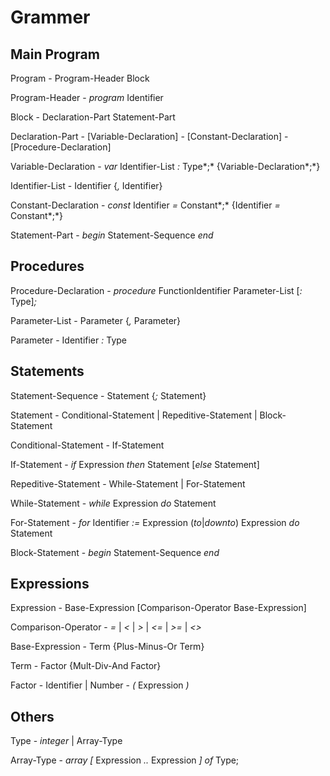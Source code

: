 # Grammer

## Main Program

Program
    - Program-Header Block

Program-Header
    - *program* Identifier

Block
    - Declaration-Part Statement-Part

Declaration-Part
    - [Variable-Declaration]
    - [Constant-Declaration]
    - [Procedure-Declaration]

Variable-Declaration
    - *var* Identifier-List *:* Type*;* {Variable-Declaration*;*}

Identifier-List
    - Identifier {*,* Identifier}

Constant-Declaration
    - *const* Identifier *=* Constant*;* {Identifier *=* Constant*;*}

Statement-Part
    - *begin* Statement-Sequence *end*

## Procedures

Procedure-Declaration
    - *procedure* FunctionIdentifier Parameter-List [*:* Type]*;*

Parameter-List
    - Parameter {*,* Parameter}

Parameter
    - Identifier *:* Type

## Statements

Statement-Sequence
    - Statement {*;* Statement}

Statement
    - Conditional-Statement | Repeditive-Statement | Block-Statement

Conditional-Statement
    - If-Statement

If-Statement
    - *if* Expression *then* Statement [*else* Statement]

Repeditive-Statement
    - While-Statement | For-Statement

While-Statement
    - *while* Expression *do* Statement

For-Statement
    - *for* Identifier *:=* Expression (*to*|*downto*) Expression *do* Statement

Block-Statement
    - *begin* Statement-Sequence *end*

## Expressions

Expression
    - Base-Expression [Comparison-Operator Base-Expression]

Comparison-Operator
    - *=* | *<* | *>* | *<=* | *>=* | *<>*

Base-Expression
    - Term {Plus-Minus-Or Term}

Term
    - Factor {Mult-Div-And Factor}

Factor
    - Identifier | Number
    - *(* Expression *)*

## Others

Type
    - *integer* | Array-Type

Array-Type
    - *array* *[* Expression *..* Expression *]* *of* Type;
